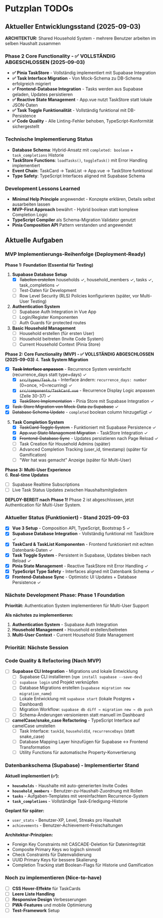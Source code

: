 # Putzplan TODOs

## Aktueller Entwicklungsstand (2025-09-03)

**ARCHITEKTUR:** Shared Household System - mehrere Benutzer arbeiten im selben Haushalt zusammen

### Phase 2 Core Functionality - ✅ VOLLSTÄNDIG ABGESCHLOSSEN (2025-09-03)
- **✅ Pinia TaskStore** - Vollständig implementiert mit Supabase Integration
- **✅ Task Interface Migration** - Von Mock-Schema zu DB-Schema erfolgreich migriert  
- **✅ Frontend-Database Integration** - Tasks werden aus Supabase geladen, Updates persistieren
- **✅ Reactive State Management** - App.vue nutzt TaskStore statt lokale JSON-Daten
- **✅ Task Toggle Funktionalität** - Vollständig funktional mit DB-Persistence
- **✅ Code Quality** - Alle Linting-Fehler behoben, TypeScript-Konformität sichergestellt

### Technische Implementierung Status
- **Database Schema**: Hybrid-Ansatz mit `completed: boolean` + `task_completions` Historie
- **TaskStore Functions**: `loadTasks()`, `toggleTask()` mit Error Handling implementiert
- **Event Chain**: TaskCard → TaskList → App.vue → TaskStore funktional
- **Type Safety**: TypeScript Interfaces aligned mit Supabase Schema

### Development Lessons Learned
- **Minimal Help Principle** angewendet - Konzepte erklären, Details selbst ausarbeiten lassen
- **MVP-First Approach** bewährt - Hybrid boolean statt komplexe Completion Logic
- **TypeScript Compiler** als Schema-Migration Validator genutzt
- **Pinia Composition API** Pattern verstanden und angewendet

## Aktuelle Aufgaben

### MVP Implementierungs-Reihenfolge (Deployment-Ready)

**Phase 1: Foundation (Essential für Testing)**
1. **Supabase Database Setup**
   - [x] ~~Tabellen erstellen~~ households ✓, household_members ✓, tasks ✓, task_completions ✓
   - [ ] Test-Daten für Development
   - [ ] Row Level Security (RLS) Policies konfigurieren (später, vor Multi-User Testing)

2. **Authentication System** 
   - [ ] Supabase Auth Integration in Vue App
   - [ ] Login/Register Komponenten
   - [ ] Auth Guards für protected routes

3. **Basic Household Management**
   - [ ] Household erstellen (für ersten User)
   - [ ] Household beitreten (Invite Code System)
   - [ ] Current Household Context (Pinia Store)

**Phase 2: Core Functionality (MVP) - ✅ VOLLSTÄNDIG ABGESCHLOSSEN (2025-09-03)**
4. **Task System Migration**
   - [x] ~~**Task Interface anpassen**~~ - Recurrence System vereinfacht (recurrence_days statt type+days) ✓
     - [x] ~~`src/types/Task.ts`~~ - Interface ändern: `recurrence_days: number` (0=once, >0=recurring) ✓
     - [x] ~~`src/components/TaskCard.vue`~~ - Recurrence Display Logic anpassen (Zeile 30-37) ✓
     - [x] ~~TaskStore Implementation~~ - Pinia Store mit Supabase Integration ✓
   - [x] ~~Task-Store Migration von Mock-Data zu Supabase~~ ✓
   - [x] ~~Database Schema Update~~ - `completed` boolean column hinzugefügt ✓

5. **Task Completion System** 
   - [x] ~~TaskCard Toggle System~~ - Funktioniert mit Supabase Persistence ✓
   - [x] ~~App.vue State Management Migration~~ - TaskStore Integration ✓
   - [x] ~~Frontend-Database Sync~~ - Updates persistieren nach Page Reload ✓
   - [ ] Task Creation für Household Admins (später)
   - [ ] Advanced Completion Tracking (user_id, timestamp) (später für Gamification)
   - [ ] "Wer hat was gemacht" Anzeige (später für Multi-User)

**Phase 3: Multi-User Experience**  
6. **Real-time Updates**
   - [ ] Supabase Realtime Subscriptions
   - [ ] Live Task Status Updates zwischen Haushaltsmitgliedern

**DEPLOY-BEREIT nach Phase 1!** Phase 2 ist abgeschlossen, jetzt Authentication für Multi-User System.

### Aktueller Status (Funktioniert) - Stand 2025-09-03
- [x] **Vue 3 Setup** - Composition API, TypeScript, Bootstrap 5 ✓
- [x] **Supabase Database Integration** - Vollständig funktional mit TaskStore ✓
- [x] **TaskCard & TaskList Komponenten** - Frontend funktioniert mit echten Datenbank-Daten ✓ 
- [x] **Task Toggle System** - Persistent in Supabase, Updates bleiben nach Reload ✓
- [x] **Pinia State Management** - Reactive TaskStore mit Error Handling ✓
- [x] **TypeScript Type Safety** - Interfaces aligned mit Datenbank Schema ✓
- [x] **Frontend-Database Sync** - Optimistic UI Updates + Database Persistence ✓

### Nächste Development Phase: Phase 1 Foundation
**Priorität:** Authentication System implementieren für Multi-User Support

**Als nächstes zu implementieren:**
1. **Authentication System** - Supabase Auth Integration
2. **Household Management** - Household erstellen/beitreten
3. **Multi-User Context** - Current Household State Management

### Priorität: Nächste Session

### Code Quality & Refactoring (Nach MVP)
- [ ] **Supabase CLI Integration** - Migrations und lokale Entwicklung
  - [ ] Supabase CLI installieren (`npm install supabase --save-dev`)
  - [ ] `supabase login` und Projekt verknüpfen
  - [ ] Database Migrations erstellen (`supabase migration new migration_name`)
  - [ ] Lokale Entwicklung mit `supabase start` (lokale Postgres + Dashboard)
  - [ ] Migration Workflow: `supabase db diff → migration new → db push`
  - [ ] Schema-Änderungen versionieren statt manuell im Dashboard

- [ ] **camelCase/snake_case Refactoring** - TypeScript Interface auf camelCase umstellen
  - [ ] Task Interface: `taskId`, `householdId`, `recurrenceDays` (statt snake_case)
  - [ ] Database Mapping Layer hinzufügen für Supabase ↔ Frontend Transformation
  - [ ] Utility Functions für automatische Property-Konvertierung

### Datenbankschema (Supabase) - Implementierter Stand

**Aktuell implementiert (✅):**
- **`households`** - Haushalte mit auto-generierten Invite Codes
- **`household_members`** - Benutzer-zu-Haushalt-Zuordnung mit Rollen
- **`tasks`** - Aufgaben-Templates mit vereinfachtem Recurrence-System
- **`task_completions`** - Vollständige Task-Erledigung-Historie

**Geplant für später:**
- `user_stats` - Benutzer-XP, Level, Streaks pro Haushalt
- `achievements` - Benutzer-Achievement-Freischaltungen

**Architektur-Prinzipien:**
- Foreign Key Constraints mit CASCADE-Deletion für Datenintegrität
- Composite Primary Keys wo logisch sinnvoll
- Check Constraints für Datenvalidierung
- UUID Primary Keys für bessere Skalierung
- Completion Tracking statt Boolean-Flags für Historie und Gamification

### Noch zu implementieren (Nice-to-have)
- [ ] **CSS Hover-Effekte** für TaskCards
- [ ] **Leere Liste Handling**
- [ ] **Responsive Design** Verbesserungen
- [ ] **PWA-Features** und mobile Optimierung
- [ ] **Test-Framework** Setup